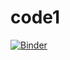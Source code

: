 # code1
[![Binder](https://mybinder.org/badge_logo.svg)](https://mybinder.org/v2/gh/audama1/code1.git/main)
